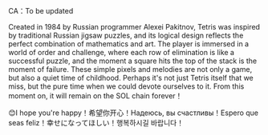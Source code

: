 CA：To be updated

Created in 1984 by Russian programmer Alexei Pakitnov, Tetris was inspired by traditional Russian jigsaw puzzles, and its logical design reflects the perfect combination of mathematics and art. The player is immersed in a world of order and challenge, where each row of elimination is like a successful puzzle, and the moment a square hits the top of the stack is the moment of failure. These simple pixels and melodies are not only a game, but also a quiet time of childhood. Perhaps it's not just Tetris itself that we miss, but the pure time when we could devote ourselves to it. From this moment on, it will remain on the SOL chain forever！


😊I hope you're happy！希望你开心！Надеюсь, вы счастливы！Espero que seas feliz！幸せになってほしい！행복하시길 바랍니다！
